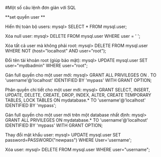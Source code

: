 #Một số câu lệnh đơn giản với SQL 

**set quyền user **

  Hiển thị toàn bộ users:
mysql> SELECT * FROM mysql.user;

Xóa null user:
mysql> DELETE FROM mysql.user WHERE user = ' ';

Xóa tất cả user mà không phải root:
mysql> DELETE FROM mysql.user WHERE NOT (host="localhost" AND user="root");

Đổi tên tài khoản root (giúp bảo mật):
mysql> UPDATE mysql.user SET user="mydbadmin" WHERE user="root";

Gán full quyền cho một user mới:
mysql> GRANT ALL PRIVILEGES ON *.* TO 'username'@'localhost' IDENTIFIED BY 'mypass' WITH GRANT OPTION;

Phân quyền chi tiết cho một user mới:
mysql> GRANT SELECT, INSERT, UPDATE, DELETE, CREATE, DROP, INDEX, ALTER, CREATE TEMPORARY TABLES, LOCK TABLES ON mydatabase.* TO 'username'@'localhost' IDENTIFIED BY 'mypass';

Gán full quyền cho một user mới trên một database nhất định:
mysql> GRANT ALL PRIVILEGES ON mydatabase.* TO 'username'@'localhost' IDENTIFIED BY 'mypass' WITH GRANT OPTION;

Thay đổi mật khẩu user:
mysql> UPDATE mysql.user SET password=PASSWORD("newpass") WHERE User='username';

Xóa user:
mysql> DELETE FROM mysql.user WHERE user="username";
